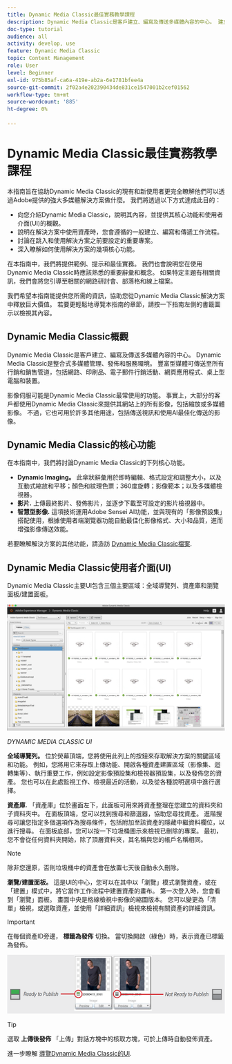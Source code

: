 ```yaml
---
title: Dynamic Media Classic最佳實務教學課程
description: Dynamic Media Classic是客戶建立、編寫及傳送多媒體內容的中心。 建立此最佳實務教學課程是為了協助Dynamic Media Classic的現有和新使用者更完全瞭解他們可以利用Adobe的這個強大的多媒體解決方案做什麼。 在本教學課程的這個部分，您將瞭解Dynamic Media Classic是什麼，並取得其核心功能和使用者介面的簡短介紹。
doc-type: tutorial
audience: all
activity: develop, use
feature: Dynamic Media Classic
topic: Content Management
role: User
level: Beginner
exl-id: 975b85af-ca6a-419e-ab2a-6e1781bfee4a
source-git-commit: 2f02a4e202390434de831ce1547001b2cef01562
workflow-type: tm+mt
source-wordcount: '885'
ht-degree: 0%

---
```


# Dynamic Media Classic最佳實務教學課程

本指南旨在協助Dynamic Media Classic的現有和新使用者更完全瞭解他們可以透過Adobe提供的強大多媒體解決方案做什麼。 我們將透過以下方式達成此目的：

- 向您介紹Dynamic Media Classic，說明其內容，並提供其核心功能和使用者介面(UI)的概觀。
- 說明在解決方案中使用資產時，您會遵循的一般建立、編寫和傳遞工作流程。
- 討論在跳入和使用解決方案之前要設定的重要專案。
- 深入瞭解如何使用解決方案的幾項核心功能。

在本指南中，我們將提供範例、提示和最佳實務。 我們也會說明您在使用Dynamic Media Classic時應該熟悉的重要辭彙和概念。 如果特定主題有相關資訊，我們會將您引導至相關的網路研討會、部落格和線上檔案。

我們希望本指南能提供您所需的資訊，協助您從Dynamic Media Classic解決方案中釋放巨大價值。 若要更輕鬆地導覽本指南的章節，請按一下指南左側的書籤圖示以檢視其內容。

## Dynamic Media Classic概觀

Dynamic Media Classic是客戶建立、編寫及傳送多媒體內容的中心。 Dynamic Media Classic是整合式多媒體管理、發佈和服務環境。 豐富型媒體可傳送至所有行銷和銷售管道，包括網路、印刷品、電子郵件行銷活動、網頁應用程式、桌上型電腦和裝置。

影像伺服可能是Dynamic Media Classic最常使用的功能。 事實上，大部分的客戶都使用Dynamic Media Classic來提供其網站上的所有影像，包括縮放或多媒體影像。 不過，它也可用於許多其他用途，包括傳送視訊和使用AI最佳化傳送的影像。

## Dynamic Media Classic的核心功能

在本指南中，我們將討論Dynamic Media Classic的下列核心功能。

- **Dynamic Imaging。** 此傘狀辭彙用於即時編輯、格式設定和調整大小，以及互動式縮放和平移；顏色和紋理色票；360度旋轉；影像範本；以及多媒體檢視器。
- **影片.** 上傳最終影片、發佈影片，並逐步下載至可設定的影片檢視器中。
- **智慧型影像.** 這項技術運用Adobe Sensei AI功能，並與現有的「影像預設集」搭配使用，根據使用者端瀏覽器功能自動最佳化影像格式、大小和品質，進而增強影像傳送效能。

若要瞭解解決方案的其他功能，請造訪 [Dynamic Media Classic檔案](https://experienceleague.adobe.com/docs/dynamic-media-classic/using/intro/introduction.html).

## Dynamic Media Classic使用者介面(UI)

Dynamic Media Classic主要UI包含三個主要區域：全域導覽列、資產庫和瀏覽面板/建置面板。

![影像](assets/overview/overview-dmc-ui-ew.png)

_DYNAMIC MEDIA CLASSIC UI_

**全域導覽列。** 位於熒幕頂端，您將使用此列上的按鈕來存取解決方案的關鍵區域和功能。 例如，您將用它來存取上傳功能、開啟各種資產建置區域（影像集、迴轉集等）、執行重要工作，例如設定影像預設集和檢視器預設集，以及發佈您的資產。 您也可以在此處監視工作、檢視最近的活動，以及從各種說明選項中進行選擇。

**資產庫.** 「資產庫」位於畫面左下，此面板可用來將資產整理在您建立的資料夾和子資料夾中。 在面板頂端，您可以找到搜尋和篩選器，協助您尋找資產。 進階搜尋可讓您指定多個選項作為搜尋條件，包括附加至該資產的隱藏中繼資料欄位，以進行搜尋。 在面板底部，您可以按一下垃圾桶圖示來檢視已刪除的專案。 最初，您不會從任何資料夾開始，除了頂層資料夾，其名稱與您的帳戶名稱相同。

>[!NOTE]
>
>除非您還原，否則垃圾桶中的資產會在放置七天後自動永久刪除。

**瀏覽/建置面板。** 這是UI的中心，您可以在其中以「瀏覽」模式瀏覽資產，或在「建置」模式中，將它當作工作流程中建置資產的畫布。 第一次登入時，您會看到「瀏覽」面板。 畫面中央是格線檢視中影像的縮圖版本。 您可以變更為「清單」檢視，或選取資產，並使用「詳細資訊」檢視來檢視有關資產的詳細資訊。

>[!IMPORTANT]
>
>在每個資產ID旁邊， **標籤為發佈** 切換。 當切換開啟（綠色）時，表示資產已標籤為發佈。

![影像](assets/overview/overview-mark-for-publish.png)

>[!TIP]
>
>選取 **上傳後發佈** 「上傳」對話方塊中的核取方塊，可於上傳時自動發佈資產。

進一步瞭解 [導覽Dynamic Media Classic的UI](https://experienceleague.adobe.com/docs/dynamic-media-classic/using/getting-started/navigation-basics.html).
